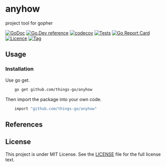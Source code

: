 # anyhow
project tool for gopher 

[![GoDoc](https://godoc.org/github.com/things-go/anyhow?status.svg)](https://godoc.org/github.com/things-go/anyhow)
[![Go.Dev reference](https://img.shields.io/badge/go.dev-reference-blue?logo=go&logoColor=white)](https://pkg.go.dev/github.com/things-go/anyhow?tab=doc)
[![codecov](https://codecov.io/gh/things-go/anyhow/branch/main/graph/badge.svg)](https://codecov.io/gh/things-go/anyhow)
[![Tests](https://github.com/things-go/anyhow/actions/workflows/ci.yml/badge.svg)](https://github.com/things-go/anyhow/actions/workflows/ci.yml)
[![Go Report Card](https://goreportcard.com/badge/github.com/things-go/anyhow)](https://goreportcard.com/report/github.com/things-go/anyhow)
[![Licence](https://img.shields.io/github/license/things-go/anyhow)](https://raw.githubusercontent.com/things-go/anyhow/main/LICENSE)
[![Tag](https://img.shields.io/github/v/tag/things-go/anyhow)](https://github.com/things-go/anyhow/tags)

## Usage

### Installation

Use go get.
```bash
    go get github.com/things-go/anyhow
```

Then import the package into your own code.
```bash
    import "github.com/things-go/anyhow"
```

## References

## License

This project is under MIT License. See the [LICENSE](LICENSE) file for the full license text.

